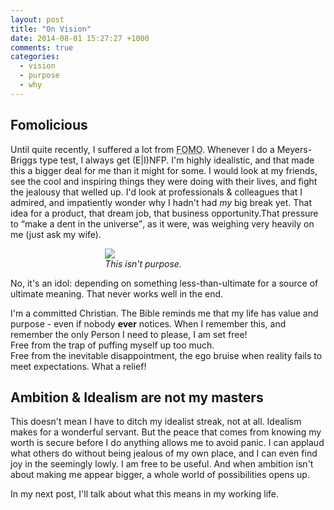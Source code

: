 ```yaml
---
layout: post
title: "On Vision"
date: 2014-08-01 15:27:27 +1000
comments: true
categories: 
  - vision
  - purpose
  - why
---
```


## Fomolicious

Until quite recently, I suffered a lot from <abbr title='Fear Of Missing Out'>FOMO</abbr>. Whenever I do a Meyers-Briggs type test, I always get <abbr>(E|I)NFP</abbr>. I'm highly idealistic, and that made this a bigger deal for me than it might for some. I would look at my friends, see the cool and inspiring things they were doing with their lives, and fight the jealousy that welled up. I'd look at professionals & colleagues that I admired, and impatiently wonder why I hadn't had *my* big break yet. That idea for a product, that dream job, that business opportunity.That pressure to <q>make a dent in the universe</q>, as it were, was weighing very heavily on me (just ask my wife).

<figure style='margin-left:auto; margin-right:auto; width:40%'>
  <img src='/images/porpoise.jpg'>
  <figcaption><em>This isn't purpose.</em></figcaption>
</figure>

No, it's an idol: depending on something less-than-ultimate for a source of ultimate meaning. That never works well in the end.

I'm a committed Christian. The Bible reminds me that my life has value and purpose - even if nobody **ever** notices. When I remember this, and remember the only Person I need to please, I am set free!
<br>Free from the trap of puffing myself up too much.<br>Free from the inevitable disappointment, the ego bruise when reality fails to meet expectations. What a relief!
  
## Ambition & Idealism are not my masters

This doesn't mean I have to ditch my idealist streak, not at all. Idealism makes for a wonderful servant. But the peace that comes from knowing my worth is secure before I do anything allows me to avoid panic. I can applaud what others do without being jealous of my own place, and I can even find joy in the seemingly lowly. I am free to be useful. And when ambition isn't about making me appear bigger, a whole world of possibilities opens up.

In my next post, I'll talk about what this means in my working life.